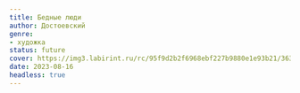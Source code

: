 ```yaml
---
title: Бедные люди
author: Достоевский
genre:
- художка
status: future
cover: https://img3.labirint.ru/rc/95f9d2b2f6968ebf227b9880e1e93b21/363x561q80/books83/826999/cover.jpg?1643387109
date: 2023-08-16
headless: true
---
```


